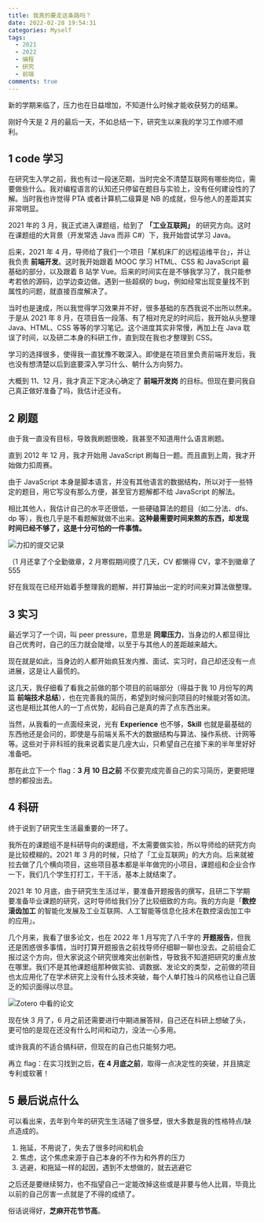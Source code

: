 ```yaml
---
title: 我真的要走这条路吗？
date: 2022-02-28 19:54:31
categories: Myself
tags:
  - 2021
  - 2022
  - 编程
  - 研究
  - 前端
comments: true
---
```


新的学期来临了，压力也在日益增加，不知道什么时候才能收获努力的结果。

刚好今天是 2 月的最后一天，不如总结一下，研究生以来我的学习工作顺不顺利。

<!-- more -->

## 1 code 学习

在研究生入学之前，我也有过一段迷茫期，当时完全不清楚互联网有哪些岗位，需要做些什么。我对编程语言的认知还只停留在题目与实验上，没有任何建设性的了解。当时我也许觉得 PTA 或者计算机二级算是 NB 的成就，但与他人的差距其实非常明显。

2021 年的 3 月，我正式进入课题组，给到了 **「工业互联网」** 的研究方向。这时在课题组的大背景（开发常选 Java 而非 C#）下，我开始尝试学习 Java。

后来，2021 年 4 月，导师给了我们一个项目「某机床厂的远程运维平台」，并让我负责 **前端开发**。这时我开始跟着 MOOC 学习 HTML、CSS 和 JavaScript 最基础的部分，以及跟着 B 站学 Vue。后来的时间实在是不够我学习了，我只能参考若依的源码，边学边查边做。遇到一些超纲的 bug，例如经常出现变量找不到属性的问题，就直接百度解决了。

当时也是速成，所以我觉得学习效果并不好，很多基础的东西我说不出所以然来。于是从 2021 年 8 月，在项目告一段落、有了相对充足的时间后，我开始从头整理 Java、HTML、CSS 等等的学习笔记。这个进度其实非常慢，再加上在 Java 耽误了时间，以及研二本身的科研工作，直到现在我也才整理到 CSS。

学习的选择很多，使得我一直犹豫不敢深入。即使是在项目里负责前端开发后，我也没有想清楚以后到底要深入学习什么、朝什么方向努力。

大概到 11、12 月，我才真正下定决心确定了 **前端开发岗** 的目标。但现在要问我自己真正做好准备了吗，我估计还没有。

## 2 刷题

由于我一直没有目标，导致我刷题很晚，我甚至不知道用什么语言刷题。

直到 2012 年 12 月，我才开始用 JavaScript 刷每日一题。而且直到上周，我才开始做力扣周赛。

由于 JavaScript 本身是脚本语言，并没有其他语言的数据结构，所以对于一些特定的题目，用它写没有那么方便，甚至官方题解都不给 JavaScript 的解法。

相比其他人，我估计自己的水平还很低，一些硬磕算法的题目（如二分法、dfs、dp 等），我也几乎是不看题解就做不出来。**这种最需要时间来熬的东西，却发现时间已经不够了，这是十分可怕的一件事情。**

![力扣的提交记录](https://cdn.jsdelivr.net/gh/kaluojushi/Corecabin-Picbed/img/20220228-01.png)

（1 月还拿了个全勤徽章，2 月寒假期间摸了几天，CV 都懒得 CV，拿不到徽章了 555

好在我现在已经开始着手整理我的题解，并打算抽出一定的时间来对算法做整理。

## 3 实习

最近学习了一个词，叫 peer pressure，意思是 **同辈压力**，当身边的人都显得比自己优秀时，自己的压力就会陡增，以至于与其他人的差距越来越大。

现在就是如此，当身边的人都开始疯狂发内推、面试、实习时，自己却还没有一点进展，这是让人最慌的。

这几天，我仔细看了看我之前做的那个项目的前端部分（得益于我 10 月份写的两篇 **前端技术总结**），也在完善我的简历，希望到时候问到项目的时候能对答如流。这也是相比其他人的一丁点优势，起码自己是真的弄了点东西出来。

当然，从我看的一点面经来说，光有 **Experience** 也不够，**Skill** 也就是最基础的东西他还是会问的，即使是与前端关系不大的数据结构与算法、操作系统、计网等等。这些对于非科班的我来说着实是几座大山，只希望自己在接下来的半年里好好准备吧。

那在此立下一个 flag：**3 月 10 日之前** 不仅要完成完善自己的实习简历，更要把理想的都投出去。

## 4 科研

终于说到了研究生生活最重要的一环了。

我所在的课题组不是科研导向的课题组，不太需要做实验，所以导师给的研究方向是比较模糊的。2021 年 3 月的时候，只给了「工业互联网」的大方向。后来就被拉去做了几个横向项目，这些项目基本都是半年做完的小项目，课题组和企业合作一下，我们几个学生打打工，干干活，基本上就结束了。

2021 年 10 月底，由于研究生生活过半，要准备开题报告的撰写，且研二下学期要准备毕业课题的研究，这时导师给我们分了比较细致的方向。我的方向是「**数控滚齿加工** 的智能化发展及工业互联网、人工智能等信息化技术在数控滚齿加工中的应用」。

几个月来，我看了很多论文，也在 2022 年 1 月写完了八千字的 **开题报告**，但我还是困惑很多事情，当时打算开题报告之前找导师仔细聊一聊也没去。之前组会汇报过这个方向，但大家说这个研究很难突出创新性，导致我不知道把研究的重点放在哪里。我们不是其他课题组那种做实验、调数据、发论文的类型，之前做的项目也太应用化了在学术研究上没有什么技术突破，每个人单打独斗的风格也让自己匮乏的知识面得以尽显。

![Zotero 中看的论文](https://cdn.jsdelivr.net/gh/kaluojushi/Corecabin-Picbed/img/20220228-02.png)

现在快 3 月了，6 月之前还需要进行中期进展答辩，自己还在科研上想破了头，更可怕的是现在还没有什么时间和动力，没法一心多用。

或许我真的不适合搞科研，但现在的自己也只能努力吧。

再立 flag：在实习找到之后，**在 4 月底之前**，取得一点决定性的突破，并且搞定专利或软著！

## 5 最后说点什么

可以看出来，去年到今年的研究生生活碰了很多壁，很大多数是我的性格特点/缺点造成的。

1. 拖延，不用说了，失去了很多时间和机会
2. 焦虑，这个焦虑来源于自己本身的不作为和外界的压力
3. 逃避，和拖延一样的起因，遇到不太想做的，就去逃避它

之后还是要继续努力，也不指望自己一定能改掉这些或是非要与他人比肩，毕竟比以前的自己厉害一点就是了不得的成绩了。

俗话说得好，**芝麻开花节节高**。
